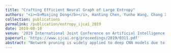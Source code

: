 ```yaml
---
title: "Crafting Efficient Neural Graph of Large Entropy"
authors: "<i><b>Minjing Dong</b></i>, Hanting Chen, Yunhe Wang, Chang Xu"
collection: publications
permalink: /publication/entropy_ijcai_2019
date: 2019-08-10
venue: '2019 International Joint Conference on Artificial Intelligence. IJCAI 2019.'
paperurl: 'https://www.ijcai.org/proceedings/2019/0311.pdf'
abstract: "Network pruning is widely applied to deep CNN models due to their heavy computation costs and achieves high performance by keeping important weights while removing the redundancy. Pruning redundant weights directly may hurt global information flow, which suggests that an efficient sparse network should take graph properties into account. Thus, instead of paying more attention to preserving important weight, we focus on the pruned architecture itself. We propose to use graph entropy as the measurement, which shows useful properties to craft high-quality neural graphs and enables us to propose efficient algorithm to construct them as the initial network architecture. Our algorithm can be easily implemented and deployed to different popular CNN models and achieve better trade-offs."
---
```

